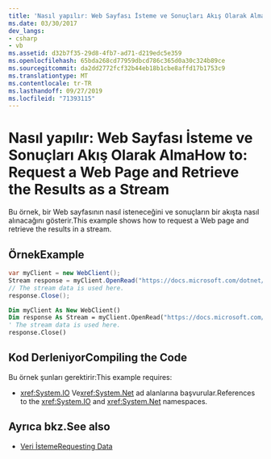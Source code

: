 ```yaml
---
title: 'Nasıl yapılır: Web Sayfası İsteme ve Sonuçları Akış Olarak Alma'
ms.date: 03/30/2017
dev_langs:
- csharp
- vb
ms.assetid: d32b7f35-29d8-4fb7-ad71-d219edc5e359
ms.openlocfilehash: 65bda268cd77959dbcd786c365d0a30c324b89ce
ms.sourcegitcommit: da2dd2772fcf32b44eb18b1cbe8affd17b1753c9
ms.translationtype: MT
ms.contentlocale: tr-TR
ms.lasthandoff: 09/27/2019
ms.locfileid: "71393115"
---
```

# <a name="how-to-request-a-web-page-and-retrieve-the-results-as-a-stream"></a><span data-ttu-id="480e9-102">Nasıl yapılır: Web Sayfası İsteme ve Sonuçları Akış Olarak Alma</span><span class="sxs-lookup"><span data-stu-id="480e9-102">How to: Request a Web Page and Retrieve the Results as a Stream</span></span>

<span data-ttu-id="480e9-103">Bu örnek, bir Web sayfasının nasıl isteneceğini ve sonuçların bir akışta nasıl alınacağını gösterir.</span><span class="sxs-lookup"><span data-stu-id="480e9-103">This example shows how to request a Web page and retrieve the results in a stream.</span></span>
  
## <a name="example"></a><span data-ttu-id="480e9-104">Örnek</span><span class="sxs-lookup"><span data-stu-id="480e9-104">Example</span></span>

```csharp
var myClient = new WebClient();
Stream response = myClient.OpenRead("https://docs.microsoft.com/dotnet/");
// The stream data is used here.
response.Close();
```

```vb
Dim myClient As New WebClient()
Dim response As Stream = myClient.OpenRead("https://docs.microsoft.com/dotnet/")
' The stream data is used here.
response.Close()
```

## <a name="compiling-the-code"></a><span data-ttu-id="480e9-105">Kod Derleniyor</span><span class="sxs-lookup"><span data-stu-id="480e9-105">Compiling the Code</span></span>

 <span data-ttu-id="480e9-106">Bu örnek şunları gerektirir:</span><span class="sxs-lookup"><span data-stu-id="480e9-106">This example requires:</span></span>

- <span data-ttu-id="480e9-107"><xref:System.IO> Ve<xref:System.Net> ad alanlarına başvurular.</span><span class="sxs-lookup"><span data-stu-id="480e9-107">References to the <xref:System.IO> and <xref:System.Net> namespaces.</span></span>

## <a name="see-also"></a><span data-ttu-id="480e9-108">Ayrıca bkz.</span><span class="sxs-lookup"><span data-stu-id="480e9-108">See also</span></span>

- [<span data-ttu-id="480e9-109">Veri İsteme</span><span class="sxs-lookup"><span data-stu-id="480e9-109">Requesting Data</span></span>](requesting-data.md)
